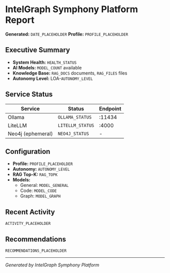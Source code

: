 # IntelGraph Symphony Platform Report

**Generated:** `DATE_PLACEHOLDER`
**Profile:** `PROFILE_PLACEHOLDER`

## Executive Summary

- **System Health:** `HEALTH_STATUS`
- **AI Models:** `MODEL_COUNT` available
- **Knowledge Base:** `RAG_DOCS` documents, `RAG_FILES` files
- **Autonomy Level:** LOA-`AUTONOMY_LEVEL`

## Service Status

| Service | Status | Endpoint |
|---------|--------|----------|
| Ollama | `OLLAMA_STATUS` | :11434 |
| LiteLLM | `LITELLM_STATUS` | :4000 |
| Neo4j (ephemeral) | `NEO4J_STATUS` | - |

## Configuration

- **Profile:** `PROFILE_PLACEHOLDER`
- **Autonomy:** `AUTONOMY_LEVEL`
- **RAG Top-K:** `RAG_TOPK`
- **Models:**
  - General: `MODEL_GENERAL`
  - Code: `MODEL_CODE`
  - Graph: `MODEL_GRAPH`

## Recent Activity

`ACTIVITY_PLACEHOLDER`

## Recommendations

`RECOMMENDATIONS_PLACEHOLDER`

---

*Generated by IntelGraph Symphony Platform*
